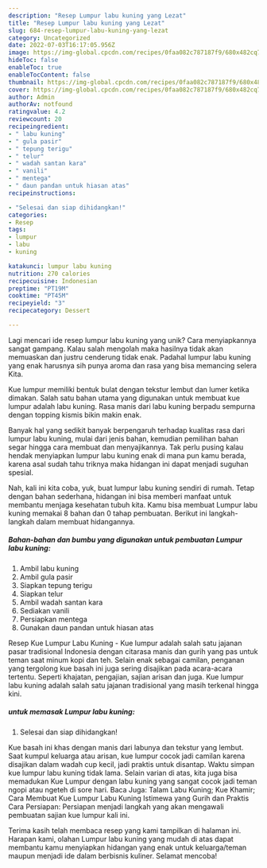 ```yaml
---
description: "Resep Lumpur labu kuning yang Lezat"
title: "Resep Lumpur labu kuning yang Lezat"
slug: 684-resep-lumpur-labu-kuning-yang-lezat
category: Uncategorized
date: 2022-07-03T16:17:05.956Z
image: https://img-global.cpcdn.com/recipes/0faa082c787187f9/680x482cq70/lumpur-labu-kuning-foto-resep-utama.jpg
hideToc: false
enableToc: true
enableTocContent: false
thumbnail: https://img-global.cpcdn.com/recipes/0faa082c787187f9/680x482cq70/lumpur-labu-kuning-foto-resep-utama.jpg
cover: https://img-global.cpcdn.com/recipes/0faa082c787187f9/680x482cq70/lumpur-labu-kuning-foto-resep-utama.jpg
author: Admin
authorAv: notfound
ratingvalue: 4.2
reviewcount: 20
recipeingredient:
- " labu kuning"
- " gula pasir"
- " tepung terigu"
- " telur"
- " wadah santan kara"
- " vanili"
- " mentega"
- " daun pandan untuk hiasan atas"
recipeinstructions:

- "Selesai dan siap dihidangkan!"
categories:
- Resep
tags:
- lumpur
- labu
- kuning

katakunci: lumpur labu kuning 
nutrition: 270 calories
recipecuisine: Indonesian
preptime: "PT19M"
cooktime: "PT45M"
recipeyield: "3"
recipecategory: Dessert

---
```





Lagi mencari ide resep lumpur labu kuning yang unik? Cara menyiapkannya sangat gampang. Kalau salah mengolah maka hasilnya tidak akan memuaskan dan justru cenderung tidak enak. Padahal lumpur labu kuning yang enak harusnya sih punya aroma dan rasa yang bisa memancing selera Kita.





Kue lumpur memiliki bentuk bulat dengan tekstur lembut dan lumer ketika dimakan. Salah satu bahan utama yang digunakan untuk membuat kue lumpur adalah labu kuning. Rasa manis dari labu kuning berpadu sempurna dengan topping kismis bikin makin enak.

Banyak hal yang sedikit banyak berpengaruh terhadap kualitas rasa dari lumpur labu kuning, mulai dari jenis bahan, kemudian pemilihan bahan segar hingga cara membuat dan menyajikannya. Tak perlu pusing kalau hendak menyiapkan lumpur labu kuning enak di mana pun kamu berada, karena asal sudah tahu triknya maka hidangan ini dapat menjadi suguhan spesial.






Nah, kali ini kita coba, yuk, buat lumpur labu kuning sendiri di rumah. Tetap dengan bahan sederhana, hidangan ini bisa memberi manfaat untuk membantu menjaga kesehatan tubuh kita. Kamu bisa membuat Lumpur labu kuning memakai 8 bahan dan 0 tahap pembuatan. Berikut ini langkah-langkah dalam membuat hidangannya.

<!--inarticleads1-->

##### Bahan-bahan dan bumbu yang digunakan untuk pembuatan Lumpur labu kuning:

1. Ambil  labu kuning
1. Ambil  gula pasir
1. Siapkan  tepung terigu
1. Siapkan  telur
1. Ambil  wadah santan kara
1. Sediakan  vanili
1. Persiapkan  mentega
1. Gunakan  daun pandan untuk hiasan atas


Resep Kue Lumpur Labu Kuning - Kue lumpur adalah salah satu jajanan pasar tradisional Indonesia dengan citarasa manis dan gurih yang pas untuk teman saat minum kopi dan teh. Selain enak sebagai camilan, penganan yang tergolong kue basah ini juga sering disajikan pada acara-acara tertentu. Seperti khajatan, pengajian, sajian arisan dan juga. Kue lumpur labu kuning adalah salah satu jajanan tradisional yang masih terkenal hingga kini. 

<!--inarticleads2-->

#####  untuk memasak Lumpur labu kuning:


1. Selesai dan siap dihidangkan!

Kue basah ini khas dengan manis dari labunya dan tekstur yang lembut. Saat kumpul keluarga atau arisan, kue lumpur cocok jadi camilan karena disajikan dalam wadah cup kecil, jadi praktis untuk disantap. Waktu simpan kue lumpur labu kuning tidak lama. Selain varian di atas, kita juga bisa memadukan Kue Lumpur dengan labu kuning yang sangat cocok jadi teman ngopi atau ngeteh di sore hari. Baca Juga: Talam Labu Kuning; Kue Khamir; Cara Membuat Kue Lumpur Labu Kuning Istimewa yang Gurih dan Praktis Cara Persiapan: Persiapan menjadi langkah yang akan mengawali pembuatan sajian kue lumpur kali ini. 

Terima kasih telah membaca resep yang kami tampilkan di halaman ini. Harapan kami, olahan Lumpur labu kuning yang mudah di atas dapat membantu kamu menyiapkan hidangan yang enak untuk keluarga/teman maupun menjadi ide dalam berbisnis kuliner. Selamat mencoba!
